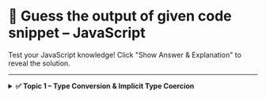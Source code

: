 # 🧠 Guess the output of given code snippet – JavaScript

Test your JavaScript knowledge! Click "Show Answer & Explanation" to reveal the solution.

---

<details>
<summary><strong>✅ Topic 1 – Type Conversion & Implicit Type Coercion</strong></summary>

### Question 1

What will be the output of the given code snippet ?

```javascript
console.log(1+1)
```
<details> <summary>✍ Show Answer & Explanation</summary>
  Answer: 2
  
  Explanation: Both data type is number. So, addition of two numbers is number.
</details>

### Question 2

What will be the output of the given code snippet ?

```javascript
console.log( "1" + "1" );
```
<details> <summary>✍ Show Answer & Explanation</summary>
  Answer: 11
  
  Explanation: Both data type is string. So, addition of two strings are concatenation of strings.
               Just like `console.log( "Koushik" + " Biswas" );` will print `Koushik Biswas`.
</details>

### Question 3

What will be the output of the given code snippet ?

```javascript
console.log( 1 + "1" )
```
<details> <summary>✍ Show Answer & Explanation</summary>
  Answer: 11
  
  Explanation: One data is number, another one is string. As per code user wants to perform addition operation, 
  so javascript convert the number into a string, and performed concatination of strings.

  Javascript always tries to convert higher oder data types into lower order data type (String).
</details>

### Question 4

What will be the output of the given code snippet ?

```javascript
const obj = {
  name: 'Koushik',
  age: 24
}

console.log( obj + "5" )
```
<details> <summary>✍ Show Answer & Explanation</summary>
  Answer: [object Object]5

  Explanation: 
  1. obj is an object – JavaScript sees obj as { name: 'Koushik', age: 24 }.
  2. obj + "5" is using the + operator – When adding an object and a string, JavaScript tries to convert the object to a string.
  3. Object converts to "[object Object]" – This is the default string representation of a plain object.
  4. Then it adds "5" – So, it becomes "[object Object]" + "5".
  5. Final result: "[object Object]5"
</details>

### Question 5

What will be the output of the given code snippet ?

```javascript
const obj = {
  name: 'Koushik',
  age: 24
}

console.log( obj - "5" )
```
<details> <summary>✍ Show Answer & Explanation</summary>
  Answer: NaN
  
  Explanation:
  1. `obj` is an object – JavaScript sees obj as `{ name: 'Koushik', age: 24 }`.
  2. `obj - "5"` uses the `-` operator `–` This operator expects numbers, not strings or objects.
  3. JavaScript tries to convert `obj` to a `number` – But plain objects can’t be converted to a valid number directly.
  4. So, it becomes: `NaN - 5` – And `NaN` (Not a Number) minus anything is still NaN.
  5. Final result: `NaN`
</details>

### Question 6

What will be the output of the given code snippet ?

```javascript
console.log( [1] + [1] );
```
<details> <summary>✍ Show Answer & Explanation</summary>
  Answer: 11
  
  Explanation:
  1. `[1]` is an array – JavaScript sees it as an array with one element.
  2. Using `+` with arrays – JavaScript tries to convert both arrays to strings.
  3. `[1].toString()` becomes `"1"` – Each array becomes the string `"1"`.
  4. `"1" + "1"` = `"11"` – The `+` operator joins the two strings.
  5. Final result: `"11"` (a string)
</details>

### Question 7

What will be the output of the given code snippet ?

```javascript
console.log( [1] - [1] );
```
<details> <summary>✍ Show Answer & Explanation</summary>
  Answer: 0
  
  Explanation:
  1. `[1]` is an array – JavaScript sees it as an array with one element.
  2. Using `-` with arrays – The `-` operator expects numbers, not arrays.
  3. JavaScript converts arrays to numbers:
      `[1].valueOf().toString()` → "1" → becomes 1 (a number)
  4. So it becomes: `1 - 1`
  5. Final result: `0`
</details>

### Question 8

What will be the output of the given code snippet ?

```javascript
console.log( [ 1, 2 ] + [ 5, 6 ] )
```
<details> <summary>✍ Show Answer & Explanation</summary>
  Answer: 1,25,6
  
  Explanation:
  1. [1,2] and [5,6] are arrays – Each has multiple numbers.
  2. Using + with arrays – JavaScript tries to convert both arrays to strings.
  3. [1,2].toString() → "1,2"
  4. [5,6].toString() → "5,6"
  5. "1,2" + "5,6" → "1,25,6" (just string concatenation)
  6. Final result: "1,25,6" (a string, not an array)

     For substraction `console.log( [ 1, 2 ] - [ 5, 6 ] )` will result `NaN` because both will convert to string.
</details>


</details>

